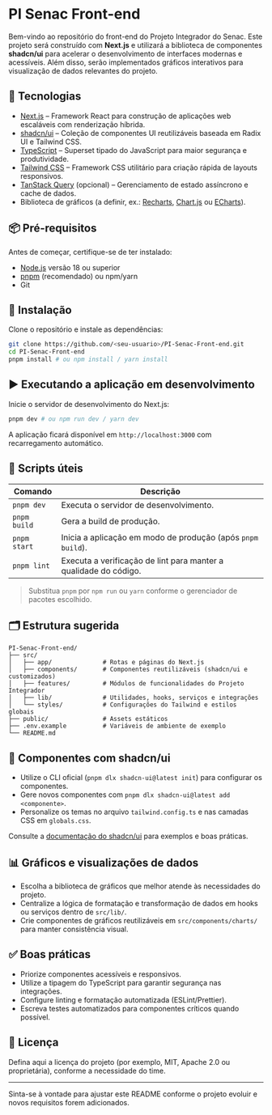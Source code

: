 # PI Senac Front-end

Bem-vindo ao repositório do front-end do Projeto Integrador do Senac. Este projeto será construído com **Next.js** e utilizará a biblioteca de componentes **shadcn/ui** para acelerar o desenvolvimento de interfaces modernas e acessíveis. Além disso, serão implementados gráficos interativos para visualização de dados relevantes do projeto.

## 🚀 Tecnologias

- [Next.js](https://nextjs.org/) – Framework React para construção de aplicações web escaláveis com renderização híbrida.
- [shadcn/ui](https://ui.shadcn.com/) – Coleção de componentes UI reutilizáveis baseada em Radix UI e Tailwind CSS.
- [TypeScript](https://www.typescriptlang.org/) – Superset tipado do JavaScript para maior segurança e produtividade.
- [Tailwind CSS](https://tailwindcss.com/) – Framework CSS utilitário para criação rápida de layouts responsivos.
- [TanStack Query](https://tanstack.com/query) (opcional) – Gerenciamento de estado assíncrono e cache de dados.
- Biblioteca de gráficos (a definir, ex.: [Recharts](https://recharts.org/), [Chart.js](https://www.chartjs.org/) ou [ECharts](https://echarts.apache.org/)).

## 📦 Pré-requisitos

Antes de começar, certifique-se de ter instalado:

- [Node.js](https://nodejs.org/) versão 18 ou superior
- [pnpm](https://pnpm.io/) (recomendado) ou npm/yarn
- Git

## 🔧 Instalação

Clone o repositório e instale as dependências:

```bash
git clone https://github.com/<seu-usuario>/PI-Senac-Front-end.git
cd PI-Senac-Front-end
pnpm install # ou npm install / yarn install
```

## ▶️ Executando a aplicação em desenvolvimento

Inicie o servidor de desenvolvimento do Next.js:

```bash
pnpm dev # ou npm run dev / yarn dev
```

A aplicação ficará disponível em `http://localhost:3000` com recarregamento automático.

## 🧰 Scripts úteis

| Comando             | Descrição                                                    |
| ------------------- | ------------------------------------------------------------ |
| `pnpm dev`          | Executa o servidor de desenvolvimento.                        |
| `pnpm build`        | Gera a build de produção.                                     |
| `pnpm start`        | Inicia a aplicação em modo de produção (após `pnpm build`).   |
| `pnpm lint`         | Executa a verificação de lint para manter a qualidade do código. |

> Substitua `pnpm` por `npm run` ou `yarn` conforme o gerenciador de pacotes escolhido.

## 🗂️ Estrutura sugerida

```
PI-Senac-Front-end/
├── src/
│   ├── app/              # Rotas e páginas do Next.js
│   ├── components/       # Componentes reutilizáveis (shadcn/ui e customizados)
│   ├── features/         # Módulos de funcionalidades do Projeto Integrador
│   ├── lib/              # Utilidades, hooks, serviços e integrações
│   └── styles/           # Configurações do Tailwind e estilos globais
├── public/               # Assets estáticos
├── .env.example          # Variáveis de ambiente de exemplo
└── README.md
```

## 🎨 Componentes com shadcn/ui

- Utilize o CLI oficial (`pnpm dlx shadcn-ui@latest init`) para configurar os componentes.
- Gere novos componentes com `pnpm dlx shadcn-ui@latest add <componente>`.
- Personalize os temas no arquivo `tailwind.config.ts` e nas camadas CSS em `globals.css`.

Consulte a [documentação do shadcn/ui](https://ui.shadcn.com/docs) para exemplos e boas práticas.

## 📊 Gráficos e visualizações de dados

- Escolha a biblioteca de gráficos que melhor atende às necessidades do projeto.
- Centralize a lógica de formatação e transformação de dados em hooks ou serviços dentro de `src/lib/`.
- Crie componentes de gráficos reutilizáveis em `src/components/charts/` para manter consistência visual.

## ✅ Boas práticas

- Priorize componentes acessíveis e responsivos.
- Utilize a tipagem do TypeScript para garantir segurança nas integrações.
- Configure linting e formatação automatizada (ESLint/Prettier).
- Escreva testes automatizados para componentes críticos quando possível.

## 📄 Licença

Defina aqui a licença do projeto (por exemplo, MIT, Apache 2.0 ou proprietária), conforme a necessidade do time.

---

Sinta-se à vontade para ajustar este README conforme o projeto evoluir e novos requisitos forem adicionados.
